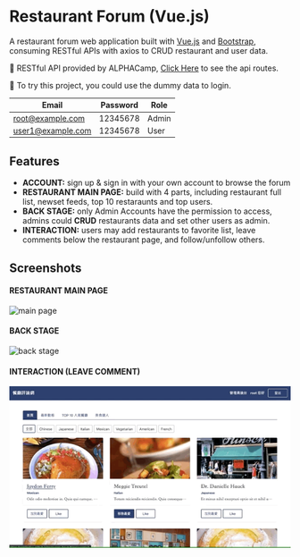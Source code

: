 # Restaurant Forum (Vue.js)
A restaurant forum web application built with [Vue.js](https://vuejs.org/) and [Bootstrap](https://getbootstrap.com/), consuming RESTful APIs with axios to CRUD restaurant and user data.



🌟 RESTful API provided by ALPHACamp, [Click Here](https://github.com/ALPHACamp/forum-express/blob/master/routes/apis.js) to see the api routes.

🌟 To try this project, you could use the dummy data to login.

| Email              | Password | Role |
| -------------------| ---------| -----|
| root@example.com   | 12345678 | Admin|
| user1@example.com  | 12345678 | User |



## Features
*  **ACCOUNT:** sign up & sign in with your own account to browse the forum
*  **RESTAURANT MAIN PAGE:** build with 4 parts, including restaurant full list, newset feeds, top 10 restaraunts and top users.
*  **BACK STAGE:** only Admin Accounts have the permission to access, admins could **CRUD** restaurants data and set other users as admin.
*  **INTERACTION:** users may add restaurants to favorite list, leave comments below the restaurant page, and follow/unfollow others.


## Screenshots
#### RESTAURANT MAIN PAGE
![main page](https://github.com/wentingliuu/restaurant-forum/blob/main/src/assets/restaurant-tabs.gif)

#### BACK STAGE
![back stage](https://github.com/wentingliuu/restaurant-forum/blob/main/src/assets/restaurant-backstage.gif)

#### INTERACTION (LEAVE COMMENT)
![back stage](https://github.com/wentingliuu/restaurant-forum/blob/main/src/assets/restaurant-comment.gif)
